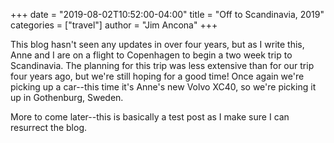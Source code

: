 +++
date = "2019-08-02T10:52:00-04:00"
title = "Off to Scandinavia, 2019"
categories = ["travel"]
author = "Jim Ancona"
+++

This blog hasn't seen any updates in over four years, but as I write this, Anne and I are on a flight to Copenhagen to begin a two week trip to Scandinavia. The planning for this trip was less extensive than for our trip four years ago, but we're still hoping for a good time! Once again we're picking up a car--this time it's Anne's new Volvo XC40, so we're picking it up in Gothenburg, Sweden.

More to come later--this is basically a test post as I make sure I can resurrect the blog.